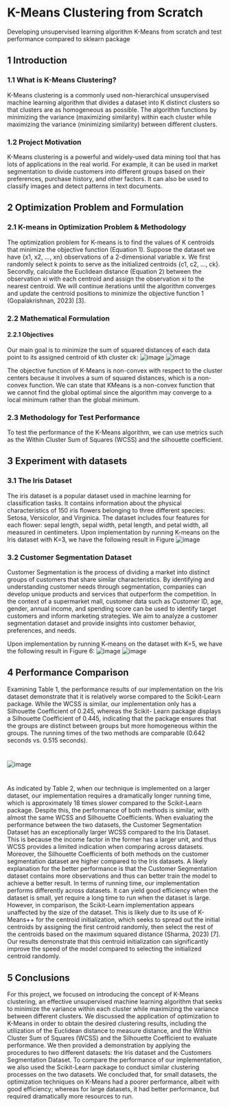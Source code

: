 # K-Means Clustering from Scratch
 Developing unsupervised learning algorithm K-Means from scratch and test performance compared to sklearn package
## 1 Introduction
### 1.1 What is K-Means Clustering?
K-Means clustering is a commonly used non-hierarchical unsupervised machine learning
algorithm that divides a dataset into K distinct clusters so that clusters are as homogeneous
as possible. The algorithm functions by minimizing the variance (maximizing similarity)
within each cluster while maximizing the variance (minimizing similarity) between different
clusters.
### 1.2 Project Motivation
K-Means clustering is a powerful and widely-used data mining tool that has lots of applications
in the real world. For example, it can be used in market segmentation to divide
customers into different groups based on their preferences, purchase history, and other factors.
It can also be used to classify images and detect patterns in text documents.
## 2 Optimization Problem and Formulation
### 2.1 K-means in Optimization Problem & Methodology
The optimization problem for K-means is to find the values of K centroids that minimize
the objective function (Equation 1). Suppose the dataset we have {x1, x2, ..., xn} observations
of a 2-dimensional variable x. We first randomly select k points to serve as the initialized
centroids {c1, c2, ..., ck}. Secondly, calculate the Euclidean distance (Equation 2) between
the observation xi with each centroid and assign the observation xi to the nearest centroid.
We will continue iterations until the algorithm converges and update the centroid positions
to minimize the objective function 1 (Gopalakrishnan, 2023) [3].
### 2.2 Mathematical Formulation
#### 2.2.1 Objectives
Our main goal is to minimize the sum of squared distances of each data point to its assigned
centroid of kth cluster ck:
![image](https://user-images.githubusercontent.com/78404450/223493865-f014f525-aee1-4c09-9ec4-52650c1a34e3.png)
![image](https://user-images.githubusercontent.com/78404450/223493962-234ed4e4-e641-42cd-9de7-0c3d1af558c7.png)

The objective function of K-Means is non-convex with respect to the cluster centers because
it involves a sum of squared distances, which is a non-convex function. We can state that KMeans
is a non-convex function that we cannot find the global optimal since the algorithm
may converge to a local minimum rather than the global minimum.

### 2.3 Methodology for Test Performance
To test the performance of the K-Means algorithm, we can use metrics such as the Within
Cluster Sum of Squares (WCSS) and the silhouette coefficient.

## 3 Experiment with datasets
### 3.1 The Iris Dataset
The iris dataset is a popular dataset used in machine learning for classification tasks. It
contains information about the physical characteristics of 150 iris flowers belonging to three
different species: Setosa, Versicolor, and Virginica. The dataset includes four features for
each flower: sepal length, sepal width, petal length, and petal width, all measured in centimeters.
Upon implementation by running K-means on the Iris dataset with K=3, we have the following
result in Figure
![image](https://user-images.githubusercontent.com/78404450/223494674-690f8d26-8948-4daa-97b1-4012f0039d12.png)

### 3.2 Customer Segmentation Dataset
Customer Segmentation is the process of dividing a market into distinct groups of customers
that share similar characteristics. By identifying and understanding customer needs through
segmentation, companies can develop unique products and services that outperform the
competition. In the context of a supermarket mall, customer data such as Customer ID,
age, gender, annual income, and spending score can be used to identify target customers and
inform marketing strategies. We aim to analyze a customer segmentation dataset and provide
insights into customer behavior, preferences, and needs.

Upon implementation by running K-means on the dataset with K=5, we have the following
result in Figure 6:
![image](https://user-images.githubusercontent.com/78404450/223495056-9f6a9c5b-c3e5-4700-87f5-0c5920f07309.png)
![image](https://user-images.githubusercontent.com/78404450/223495139-2a7506a2-ed52-48cd-a946-ac7971a1d8f6.png)

## 4 Performance Comparison
Examining Table 1, the performance results of our implementation on the Iris dataset demonstrate
that it is relatively worse compared to the Scikit-Learn package. While the WCSS is
similar, our implementation only has a Silhouette Coefficient of 0.245, whereas the Scikit-
Learn package displays a Silhouette Coefficient of 0.445, indicating that the package ensures
that the groups are distinct between groups but more homogeneous within the groups. The running times of the two methods are comparable (0.642 seconds vs. 0.515 seconds). 
#
![image](https://user-images.githubusercontent.com/78404450/223495375-27ed18fd-f6c5-49ed-bf66-b3f1a658cb98.png) 
#
As indicated by Table 2, when our technique is implemented on a larger dataset,
our implementation requires a dramatically longer running time, which is approximately 18
times slower compared to the Scikit-Learn package. Despite this, the performance of both
methods is similar, with almost the same WCSS and Silhouette Coefficients. When evaluating
the performance between the two datasets, the Customer Segmentation Dataset has an
exceptionally larger WCSS compared to the Iris Dataset. This is because the income factor
in the former has a larger unit, and thus WCSS provides a limited indication when comparing
across datasets. Moreover, the Silhouette Coefficients of both methods on the customer
segmentation dataset are higher compared to the Iris datasets. A likely explanation for the
better performance is that the Customer Segmentation dataset contains more observations
and thus can better train the model to achieve a better result.
In terms of running time, our implementation performs differently across datasets. It can
yield good efficiency when the dataset is small, yet require a long time to run when the dataset
is large. However, in comparison, the Scikit-Learn implementation appears unaffected by the
size of the dataset. This is likely due to its use of K-Means++ for the centroid initialization,
which seeks to spread out the initial centroids by assigning the first centroid randomly, then
select the rest of the centroids based on the maximum squared distance (Sharma, 2023) [7].
Our results demonstrate that this centroid initialization can significantly improve the speed
of the model compared to selecting the initialized centroid randomly.

## 5 Conclusions
For this project, we focused on introducing the concept of K-Means clustering, an effective
unsupervised machine learning algorithm that seeks to minimize the variance within each
cluster while maximizing the variance between different clusters. We discussed the application
of optimization to K-Means in order to obtain the desired clustering results, including
the utilization of the Euclidean distance to measure distance, and the Within Cluster Sum of
Squares (WCSS) and the Silhouette Coefficient to evaluate performance. We then provided
a demonstration by applying the procedures to two different datasets: the Iris dataset and
the Customers Segmentation Dataset. To compare the performance of our implementation,
we also used the Scikit-Learn package to conduct similar clustering processes on the two
datasets. We concluded that, for small datasets, the optimization techniques on K-Means
had a poorer performance, albeit with good efficiency; whereas for large datasets, it had
better performance, but required dramatically more resources to run.

